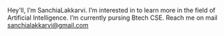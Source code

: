  Hey'll, I’m SanchiaLakkarvi.
 I’m interested in to learn more in the field of Artificial Intelligence.
 I’m currently pursing Btech CSE.
 Reach me on mail sanchialakkarvi@gmail.com

<!---
SanchiaLakkarvi/SanchiaLakkarvi is a ✨ special ✨ repository because its `README.md` (this file) appears on your GitHub profile.
You can click the Preview link to take a look at your changes.
--->
